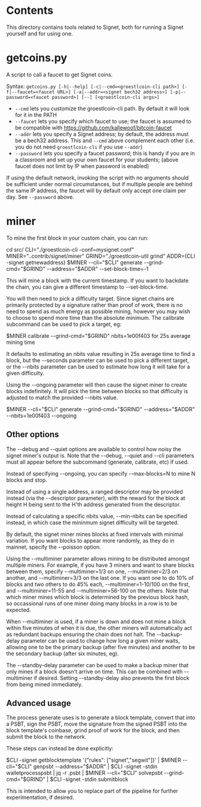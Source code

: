 Contents
========
This directory contains tools related to Signet, both for running a Signet yourself and for using one.

getcoins.py
===========

A script to call a faucet to get Signet coins.

Syntax: `getcoins.py [-h|--help] [-c|--cmd=<groestlcoin-cli path>] [-f|--faucet=<faucet URL>] [-a|--addr=<signet bech32 address>] [-p|--password=<faucet password>] [--] [<groestlcoin-cli args>]`

* `--cmd` lets you customize the groestlcoin-cli path. By default it will look for it in the PATH
* `--faucet` lets you specify which faucet to use; the faucet is assumed to be compatible with https://github.com/kallewoof/bitcoin-faucet
* `--addr` lets you specify a Signet address; by default, the address must be a bech32 address. This and `--cmd` above complement each other (i.e. you do not need `groestlcoin-cli` if you use `--addr`)
* `--password` lets you specify a faucet password; this is handy if you are in a classroom and set up your own faucet for your students; (above faucet does not limit by IP when password is enabled)

If using the default network, invoking the script with no arguments should be sufficient under normal
circumstances, but if multiple people are behind the same IP address, the faucet will by default only
accept one claim per day. See `--password` above.

miner
=====

To mine the first block in your custom chain, you can run:

  cd src/
  CLI="./groestlcoin-cli -conf=mysignet.conf"
  MINER="..contrib/signet/miner"
  GRIND="./groestlcoin-util grind"
  ADDR=$($CLI -signet getnewaddress)
  $MINER --cli="$CLI" generate --grind-cmd="$GRIND" --address="$ADDR" --set-block-time=-1

This will mine a block with the current timestamp. If you want to backdate the chain, you can give a different timestamp to --set-block-time.

You will then need to pick a difficulty target. Since signet chains are primarily protected by a signature rather than proof of work, there is no need to spend as much energy as possible mining, however you may wish to choose to spend more time than the absolute minimum. The calibrate subcommand can be used to pick a target, eg:

  $MINER calibrate --grind-cmd="$GRIND"
  nbits=1e00f403 for 25s average mining time

It defaults to estimating an nbits value resulting in 25s average time to find a block, but the --seconds parameter can be used to pick a different target, or the --nbits parameter can be used to estimate how long it will take for a given difficulty.

Using the --ongoing parameter will then cause the signet miner to create blocks indefinitely. It will pick the time between blocks so that difficulty is adjusted to match the provided --nbits value.

  $MINER --cli="$CLI" generate --grind-cmd="$GRIND" --address="$ADDR" --nbits=1e00f403 --ongoing

Other options
-------------

The --debug and --quiet options are available to control how noisy the signet miner's output is. Note that the --debug, --quiet and --cli parameters must all appear before the subcommand (generate, calibrate, etc) if used.

Instead of specifying --ongoing, you can specify --max-blocks=N to mine N blocks and stop.

Instead of using a single address, a ranged descriptor may be provided instead (via the --descriptor parameter), with the reward for the block at height H being sent to the H'th address generated from the descriptor.

Instead of calculating a specific nbits value, --min-nbits can be specified instead, in which case the mininmum signet difficulty will be targeted.

By default, the signet miner mines blocks at fixed intervals with minimal variation. If you want blocks to appear more randomly, as they do in mainnet, specify the --poisson option.

Using the --multiminer parameter allows mining to be distributed amongst multiple miners. For example, if you have 3 miners and want to share blocks between them, specify --multiminer=1/3 on one, --multiminer=2/3 on another, and --multiminer=3/3 on the last one. If you want one to do 10% of blocks and two others to do 45% each, --multiminer=1-10/100 on the first, and --multiminer=11-55 and --multiminer=56-100 on the others. Note that which miner mines which block is determined by the previous block hash, so occassional runs of one miner doing many blocks in a row is to be expected.

When --multiminer is used, if a miner is down and does not mine a block within five minutes of when it is due, the other miners will automatically act as redundant backups ensuring the chain does not halt. The --backup-delay parameter can be used to change how long a given miner waits, allowing one to be the primary backup (after five minutes) and another to be the secondary backup (after six minutes, eg).

The --standby-delay parameter can be used to make a backup miner that only mines if a block doesn't arrive on time. This can be combined with --multiminer if desired. Setting --standby-delay also prevents the first block from being mined immediately.

Advanced usage
--------------

The process generate uses is to generate a block template, convert that into a PSBT, sign the PSBT, move the signature from the signed PSBT into the block template's coinbase, grind proof of work for the block, and then submit the block to the network.

These steps can instead be done explicitly:

  $CLI -signet getblocktemplate '{"rules": ["signet","segwit"]}' |
    $MINER --cli="$CLI" genpsbt --address="$ADDR" |
    $CLI -signet -stdin walletprocesspsbt |
    jq -r .psbt |
    $MINER --cli="$CLI" solvepsbt --grind-cmd="$GRIND" |
    $CLI -signet -stdin submitblock

This is intended to allow you to replace part of the pipeline for further experimentation, if desired.
